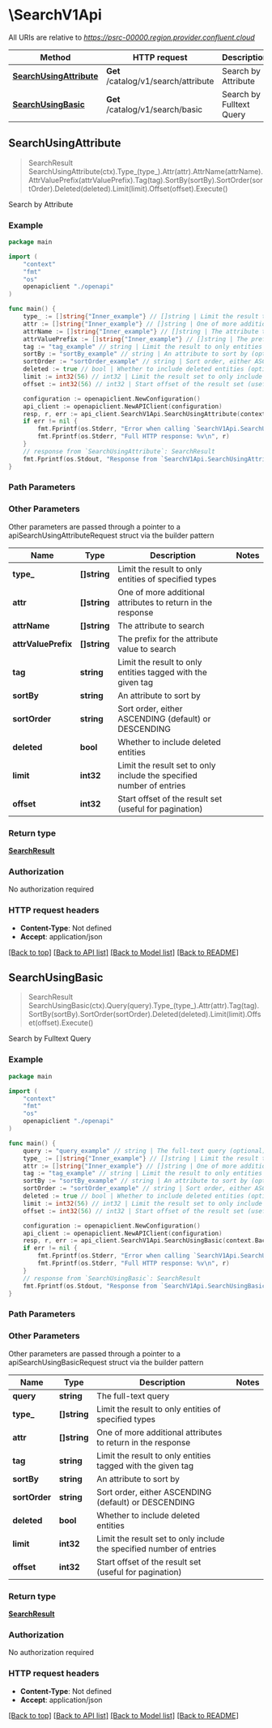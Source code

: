 # \SearchV1Api

All URIs are relative to *https://psrc-00000.region.provider.confluent.cloud*

Method | HTTP request | Description
------------- | ------------- | -------------
[**SearchUsingAttribute**](SearchV1Api.md#SearchUsingAttribute) | **Get** /catalog/v1/search/attribute | Search by Attribute
[**SearchUsingBasic**](SearchV1Api.md#SearchUsingBasic) | **Get** /catalog/v1/search/basic | Search by Fulltext Query



## SearchUsingAttribute

> SearchResult SearchUsingAttribute(ctx).Type_(type_).Attr(attr).AttrName(attrName).AttrValuePrefix(attrValuePrefix).Tag(tag).SortBy(sortBy).SortOrder(sortOrder).Deleted(deleted).Limit(limit).Offset(offset).Execute()

Search by Attribute



### Example

```go
package main

import (
    "context"
    "fmt"
    "os"
    openapiclient "./openapi"
)

func main() {
    type_ := []string{"Inner_example"} // []string | Limit the result to only entities of specified types (optional)
    attr := []string{"Inner_example"} // []string | One of more additional attributes to return in the response (optional)
    attrName := []string{"Inner_example"} // []string | The attribute to search (optional)
    attrValuePrefix := []string{"Inner_example"} // []string | The prefix for the attribute value to search (optional)
    tag := "tag_example" // string | Limit the result to only entities tagged with the given tag (optional)
    sortBy := "sortBy_example" // string | An attribute to sort by (optional)
    sortOrder := "sortOrder_example" // string | Sort order, either ASCENDING (default) or DESCENDING (optional)
    deleted := true // bool | Whether to include deleted entities (optional)
    limit := int32(56) // int32 | Limit the result set to only include the specified number of entries (optional)
    offset := int32(56) // int32 | Start offset of the result set (useful for pagination) (optional)

    configuration := openapiclient.NewConfiguration()
    api_client := openapiclient.NewAPIClient(configuration)
    resp, r, err := api_client.SearchV1Api.SearchUsingAttribute(context.Background()).Type_(type_).Attr(attr).AttrName(attrName).AttrValuePrefix(attrValuePrefix).Tag(tag).SortBy(sortBy).SortOrder(sortOrder).Deleted(deleted).Limit(limit).Offset(offset).Execute()
    if err != nil {
        fmt.Fprintf(os.Stderr, "Error when calling `SearchV1Api.SearchUsingAttribute``: %v\n", err)
        fmt.Fprintf(os.Stderr, "Full HTTP response: %v\n", r)
    }
    // response from `SearchUsingAttribute`: SearchResult
    fmt.Fprintf(os.Stdout, "Response from `SearchV1Api.SearchUsingAttribute`: %v\n", resp)
}
```

### Path Parameters



### Other Parameters

Other parameters are passed through a pointer to a apiSearchUsingAttributeRequest struct via the builder pattern


Name | Type | Description  | Notes
------------- | ------------- | ------------- | -------------
 **type_** | **[]string** | Limit the result to only entities of specified types | 
 **attr** | **[]string** | One of more additional attributes to return in the response | 
 **attrName** | **[]string** | The attribute to search | 
 **attrValuePrefix** | **[]string** | The prefix for the attribute value to search | 
 **tag** | **string** | Limit the result to only entities tagged with the given tag | 
 **sortBy** | **string** | An attribute to sort by | 
 **sortOrder** | **string** | Sort order, either ASCENDING (default) or DESCENDING | 
 **deleted** | **bool** | Whether to include deleted entities | 
 **limit** | **int32** | Limit the result set to only include the specified number of entries | 
 **offset** | **int32** | Start offset of the result set (useful for pagination) | 

### Return type

[**SearchResult**](SearchResult.md)

### Authorization

No authorization required

### HTTP request headers

- **Content-Type**: Not defined
- **Accept**: application/json

[[Back to top]](#) [[Back to API list]](../README.md#documentation-for-api-endpoints)
[[Back to Model list]](../README.md#documentation-for-models)
[[Back to README]](../README.md)


## SearchUsingBasic

> SearchResult SearchUsingBasic(ctx).Query(query).Type_(type_).Attr(attr).Tag(tag).SortBy(sortBy).SortOrder(sortOrder).Deleted(deleted).Limit(limit).Offset(offset).Execute()

Search by Fulltext Query



### Example

```go
package main

import (
    "context"
    "fmt"
    "os"
    openapiclient "./openapi"
)

func main() {
    query := "query_example" // string | The full-text query (optional)
    type_ := []string{"Inner_example"} // []string | Limit the result to only entities of specified types (optional)
    attr := []string{"Inner_example"} // []string | One of more additional attributes to return in the response (optional)
    tag := "tag_example" // string | Limit the result to only entities tagged with the given tag (optional)
    sortBy := "sortBy_example" // string | An attribute to sort by (optional)
    sortOrder := "sortOrder_example" // string | Sort order, either ASCENDING (default) or DESCENDING (optional)
    deleted := true // bool | Whether to include deleted entities (optional)
    limit := int32(56) // int32 | Limit the result set to only include the specified number of entries (optional)
    offset := int32(56) // int32 | Start offset of the result set (useful for pagination) (optional)

    configuration := openapiclient.NewConfiguration()
    api_client := openapiclient.NewAPIClient(configuration)
    resp, r, err := api_client.SearchV1Api.SearchUsingBasic(context.Background()).Query(query).Type_(type_).Attr(attr).Tag(tag).SortBy(sortBy).SortOrder(sortOrder).Deleted(deleted).Limit(limit).Offset(offset).Execute()
    if err != nil {
        fmt.Fprintf(os.Stderr, "Error when calling `SearchV1Api.SearchUsingBasic``: %v\n", err)
        fmt.Fprintf(os.Stderr, "Full HTTP response: %v\n", r)
    }
    // response from `SearchUsingBasic`: SearchResult
    fmt.Fprintf(os.Stdout, "Response from `SearchV1Api.SearchUsingBasic`: %v\n", resp)
}
```

### Path Parameters



### Other Parameters

Other parameters are passed through a pointer to a apiSearchUsingBasicRequest struct via the builder pattern


Name | Type | Description  | Notes
------------- | ------------- | ------------- | -------------
 **query** | **string** | The full-text query | 
 **type_** | **[]string** | Limit the result to only entities of specified types | 
 **attr** | **[]string** | One of more additional attributes to return in the response | 
 **tag** | **string** | Limit the result to only entities tagged with the given tag | 
 **sortBy** | **string** | An attribute to sort by | 
 **sortOrder** | **string** | Sort order, either ASCENDING (default) or DESCENDING | 
 **deleted** | **bool** | Whether to include deleted entities | 
 **limit** | **int32** | Limit the result set to only include the specified number of entries | 
 **offset** | **int32** | Start offset of the result set (useful for pagination) | 

### Return type

[**SearchResult**](SearchResult.md)

### Authorization

No authorization required

### HTTP request headers

- **Content-Type**: Not defined
- **Accept**: application/json

[[Back to top]](#) [[Back to API list]](../README.md#documentation-for-api-endpoints)
[[Back to Model list]](../README.md#documentation-for-models)
[[Back to README]](../README.md)

